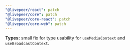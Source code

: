 ```yaml
---
"@livepeer/react": patch
"@livepeer/core": patch
"@livepeer/core-react": patch
"@livepeer/core-web": patch
---
```


**Types:** small fix for type usability for `useMediaContext` and `useBroadcastContext`.
